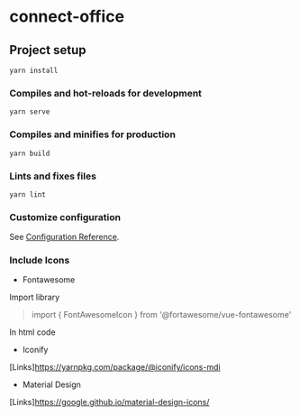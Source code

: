 # connect-office

## Project setup
```
yarn install
```

### Compiles and hot-reloads for development
```
yarn serve
```

### Compiles and minifies for production
```
yarn build
```

### Lints and fixes files
```
yarn lint
```

### Customize configuration
See [Configuration Reference](https://cli.vuejs.org/config/).

### Include Icons 

- Fontawesome

Import library

> import { FontAwesomeIcon } from '@fortawesome/vue-fontawesome'

In html code

> <font-awesome-icon icon="file-alt" size="3x"/>

- Iconify

[Links]https://yarnpkg.com/package/@iconify/icons-mdi

- Material Design 

[Links]https://google.github.io/material-design-icons/